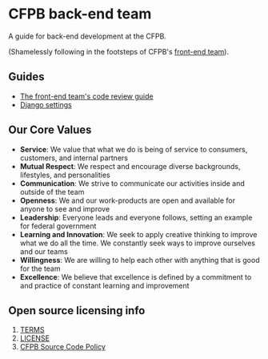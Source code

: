 # CFPB back-end team

A guide for back-end development at the CFPB.

(Shamelessly following in the footsteps of CFPB's [front-end team](https://github.com/cfpb/front-end)).

## Guides

- [The front-end team's code review guide](https://github.com/cfpb/front-end/blob/master/code-reviews.md)
- [Django settings](django_settings.md)

## Our Core Values

- **Service**: We value that what we do is being of service to consumers, customers, and internal partners
- **Mutual Respect**: We respect and encourage diverse backgrounds, lifestyles, and personalities
- **Communication**: We strive to communicate our activities inside and outside of the team
- **Openness**: We and our work-products are open and available for anyone to see and improve
- **Leadership**: Everyone leads and everyone follows, setting an example for federal government
- **Learning and Innovation**: We seek to apply creative thinking to improve what we do all the time. We constantly seek ways to improve ourselves and our teams
- **Willingness**: We are willing to help each other with anything that is good for the team
- **Excellence**: We believe that excellence is defined by a commitment to and practice of constant learning and improvement


## Open source licensing info
1. [TERMS](TERMS.md)
2. [LICENSE](LICENSE)
3. [CFPB Source Code Policy](https://github.com/cfpb/source-code-policy/)

